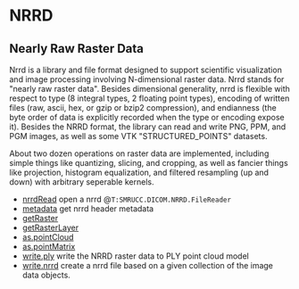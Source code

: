 # NRRD

## Nearly Raw Raster Data
 
 Nrrd is a library and file format designed to support scientific 
 visualization and image processing involving N-dimensional raster 
 data. Nrrd stands for "nearly raw raster data". Besides dimensional
 generality, nrrd is flexible with respect to type (8 integral 
 types, 2 floating point types), encoding of written files (raw, 
 ascii, hex, or gzip or bzip2 compression), and endianness (the byte 
 order of data is explicitly recorded when the type or encoding expose
 it). Besides the NRRD format, the library can read and write PNG, PPM, 
 and PGM images, as well as some VTK "STRUCTURED_POINTS" datasets. 
 
 About two dozen operations on raster data are implemented, including
 simple things like quantizing, slicing, and cropping, as well as 
 fancier things like projection, histogram equalization, and filtered
 resampling (up and down) with arbitrary seperable kernels.

+ [nrrdRead](NRRD/nrrdRead.1) open a nrrd @``T:SMRUCC.DICOM.NRRD.FileReader``
+ [metadata](NRRD/metadata.1) get nrrd header metadata
+ [getRaster](NRRD/getRaster.1) 
+ [getRasterLayer](NRRD/getRasterLayer.1) 
+ [as.pointCloud](NRRD/as.pointCloud.1) 
+ [as.pointMatrix](NRRD/as.pointMatrix.1) 
+ [write.ply](NRRD/write.ply.1) write the NRRD raster data to PLY point cloud model
+ [write.nrrd](NRRD/write.nrrd.1) create a nrrd file based on a given collection of the image data objects.
